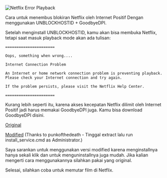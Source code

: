![Netflix Error Playback](https://virgin.i.lithium.com/t5/image/serverpage/image-id/100977i5AAC1EF5255EEB5E?v=1.0)

Cara untuk menembus blokiran Netflix oleh Internet Positif Dengan menggunakan UNBLOCKHOSTID + GoodbyeDPI.

Setelah menginstall UNBLOCKHOSTID, kamu akan bisa membuka Netflix, tetapi saat masuk playback mode akan ada tulisan:

    ======================

    Oops, something when wrong....

    Internet Connection Problem

    An Internet or home network connection problem is preventing playback. Please check your Internet connection and try again.

    If the problem persists, please visit the Netflix Help Center.

    ======================

Kurang lebih seperti itu, karena akses kecepatan Netflix dilimit oleh Internet Positif jadi harus memakai GoodbyeDPI juga. Kamu bisa download GoodbyeDPI disini.

[Original](https://github.com/ValdikSS/GoodbyeDPI)

[Modified](https://www.dropbox.com/s/uxqowf8dpkupkqn/GoodbyeDPI_Modified_By_Punkofthedeath.rar?dl=0) (Thanks to punkofthedeath - Tinggal extract lalu run install_service.cmd as Administrator.)

Saya sarankan untuk menggunakan versi modified karena menginstallnya hanya sekali klik dan untuk menguninstallnya juga mudah. Jika kalian mengerti cara menggunakannya silahkan pakai yang original.

Selesai, silahkan coba untuk memutar film di Netflix.
